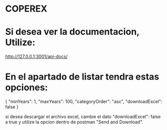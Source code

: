 # COPEREX

# Si desea ver la documentacion, Utilize:

http://127.0.0.1:3001/api-docs/

# En el apartado de listar tendra estas opciones:

{
  "minYears": 1,
  "maxYears": 100,
  "categoryOrder": "asc",
  "downloadExcel": false
}

si desea descargar el archivo excel, cambie el dato  "downloadExcel": false  a true y utilize la opcion dentro de postman "Send and Download".
